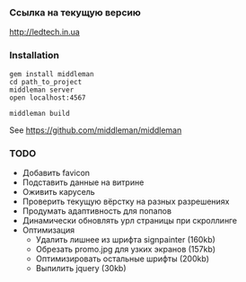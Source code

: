 ### Ссылка на текущую версию

http://ledtech.in.ua

### Installation

```
gem install middleman
cd path_to_project
middleman server
open localhost:4567

middleman build
```

See https://github.com/middleman/middleman

### TODO
* Добавить favicon
* Подставить данные на витрине
* Оживить карусель
* Проверить текущую вёрстку на разных разрешениях
* Продумать адаптивность для попапов
* Динамически обновлять урл страницы при скроллинге
* Оптимизация
  * Удалить лишнее из шрифта signpainter (160kb)
  * Обрезать promo.jpg для узких экранов (157kb)
  * Оптимизировать остальные шрифты (200kb)
  * Выпилить jquery (30kb)
